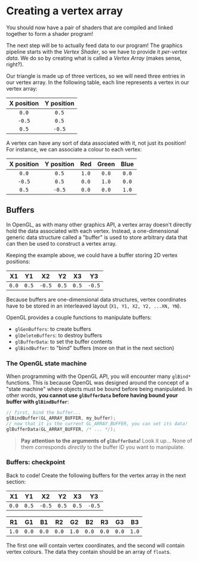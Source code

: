 # Creating a vertex array

You should now have a pair of shaders that are compiled and linked together to
form a shader program!

The next step will be to actually feed data to our program! The graphics
pipeline starts with the _Vertex Shader_, so we have to provide it _per-vertex
data_. We do so by creating what is called a _Vertex Array_ (makes sense,
right?).

Our triangle is made up of three vertices, so we will need three entries in our
vertex array. In the following table, each line represents a vertex in our
vertex array:

| X position | Y position |
| :--------: | :--------: |
|   `0.0`    |   `0.5`    |
|   `-0.5`   |   `0.5`    |
|   `0.5`    |   `-0.5`   |

A vertex can have any sort of data associated with it, not just its position!
For instance, we can associate a colour to each vertex:

| X position | Y position |  Red  | Green | Blue  |
| :--------: | :--------: | :---: | :---: | :---: |
|   `0.0`    |   `0.5`    | `1.0` | `0.0` | `0.0` |
|   `-0.5`   |   `0.5`    | `0.0` | `1.0` | `0.0` |
|   `0.5`    |   `-0.5`   | `0.0` | `0.0` | `1.0` |

## Buffers

In OpenGL, as with many other graphics API, a vertex array doesn't directly hold
the data associated with each vertex. Instead, a one-dimensional generic data
structure called a "buffer" is used to store arbitrary data that can then be
used to construct a vertex array.

Keeping the example above, we could have a buffer storing 2D vertex positions:

|  X1   |  Y1   |   X2   |  Y2   |  X3   |   Y3   |
| :---: | :---: | :----: | :---: | :---: | :----: |
| `0.0` | `0.5` | `-0.5` | `0.5` | `0.5` | `-0.5` |

Because buffers are one-dimensional data structures, vertex coordinates have to
be stored in an interleaved layout (`X1, Y1, X2, Y2, ...XN, YN`).

OpenGL provides a couple functions to manipulate buffers:

- `glGenBuffers`: to create buffers
- `glDeleteBuffers`: to destroy buffers
- `glBufferData`: to set the buffer contents
- `glBindBuffer`: to "bind" buffers (more on that in the next section)

### The OpenGL state machine

When programming with the OpenGL API, you will encounter many `glBind*`
functions. This is because OpenGL was designed around the concept of a "state
machine" where objects must be bound before being manipulated. In other words,
**you cannot use `glBufferData` before having bound your buffer with
`glBindBuffer`**:

```c
// first, bind the buffer...
glBindBuffer(GL_ARRAY_BUFFER, my_buffer);
// now that it is the current GL_ARRAY_BUFFER, you can set its data!
glBufferData(GL_ARRAY_BUFFER, /* ... */);
```

> **Pay attention to the arguments of `glBufferData`!** Look it up... None of
> them corresponds _directly_ to the buffer ID you want to manipulate.

### Buffers: checkpoint

Back to code! Create the following buffers for the vertex array in the next
section:

|  X1   |  Y1   |   X2   |  Y2   |  X3   |   Y3   |
| :---: | :---: | :----: | :---: | :---: | :----: |
| `0.0` | `0.5` | `-0.5` | `0.5` | `0.5` | `-0.5` |

|  R1   |  G1   |  B1   |  R2   |  G2   |  B2   |  R3   |  G3   |  B3   |
| :---: | :---: | :---: | :---: | :---: | :---: | :---: | :---: | :---: |
| `1.0` | `0.0` | `0.0` | `0.0` | `1.0` | `0.0` | `0.0` | `0.0` | `1.0` |

The first one will contain vertex coordinates, and the second will contain
vertex colours. The data they contain should be an array of `float`s.
